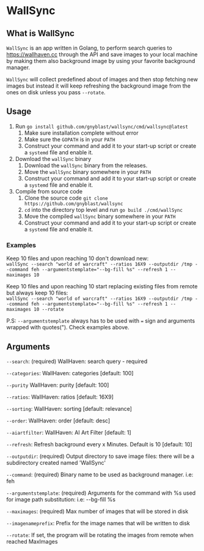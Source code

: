 # WallSync

## What is WallSync

`WallSync` is an app written in Golang, to perform search queries to <https://wallhaven.cc> through the API and save images to your local machine by making them also background image by using your favorite background manager.

`WallSync` will collect predefined about of images and then stop fetching new images but instead it will keep refreshing the background image from the ones on disk unless you pass `--rotate`.

## Usage

1. Run `go install github.com/gnyblast/wallsync/cmd/wallsync@latest`
    1. Make sure installation complete without error
    2. Make sure the `GOPATH` is in your `PATH`
    3. Construct your command and add it to your start-up script or create a `systemd` file and enable it.
2. Download the `wallSync` binary
    1. Download the `wallSync` binary from the releases.
    2. Move the `wallSync` binary somewhere in your `PATH`
    3. Construct your command and add it to your start-up script or create a `systemd` file and enable it.
3. Compile from source code
    1. Clone the source code `git clone https://github.com/gnyblast/wallsync`
    2. `cd` into the directory top level and run `go build ./cmd/wallSync`
    3. Move the compiled `wallSync` binary somewhere in your `PATH`
    4. Construct your command and add it to your start-up script or create a `systemd` file and enable it.

### Examples

Keep 10 files and upon reaching 10 don't download new:\
`wallSync --search "world of warcraft" --ratios 16X9 --outputdir /tmp --command feh --argumentstemplate="--bg-fill %s" --refresh 1 --maximages 10`

Keep 10 files and upon reaching 10 start replacing existing files from remote but always keep 10 files:\
`wallSync --search "world of warcraft" --ratios 16X9 --outputdir /tmp --command feh --argumentstemplate="--bg-fill %s" --refresh 1 --maximages 10 --rotate`

P.S: `--argumentstemplate` always has to be used with `=` sign and arguments wrapped with quotes("). Check examples above.

## Arguments

`--search`: (required) WallHaven: search query - required

`--categories`: WallHaven: categories [default: 100]

`--purity` WallHaven: purity [default: 100]

`--ratios`: WallHaven: ratios [default: 16X9]

`--sorting`: WallHaven: sorting [default: relevance]

`--order`: WallHaven: order [default: desc]

`--aiartfilter`: WallHaven: AI Art Filter [default: 1]

`--refresh`: Refresh background every x Minutes. Default is 10 [default: 10]

`--outputdir`: (required) Output directory to save image files: there will be a subdirectory created named 'WallSync'

`--command`: (required) Binary name to be used as background manager. i.e: feh

`--argumentstemplate`: (required) Arguments for the command with %s used for image path substitution: i.e: --bg-fill %s

`--maximages`: (required) Max number of images that will be stored in disk

`--imagenameprefix`: Prefix for the image names that will be written to disk

`--rotate`: If set, the program will be rotating the images from remote when reached MaxImages
